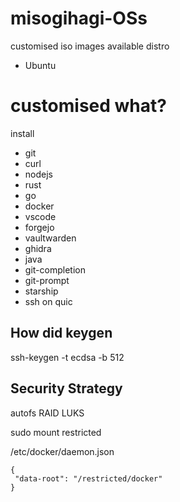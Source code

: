 # misogihagi-OSs
customised iso images 
available distro
- Ubuntu

# customised what?
install 
- git
- curl
- nodejs
- rust
- go
- docker
- vscode
- forgejo
- vaultwarden
- ghidra
- java
- git-completion
- git-prompt
- starship
- ssh on quic

## How did keygen
ssh-keygen -t ecdsa -b 512

## Security Strategy
autofs
RAID
LUKS

sudo mount restricted

/etc/docker/daemon.json
```
{
 "data-root": "/restricted/docker"
}
```
